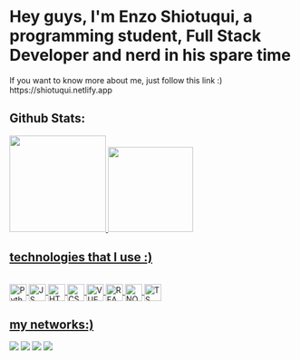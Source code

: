 <h1>Hey guys, I'm Enzo Shiotuqui, a programming student, Full Stack Developer and nerd in his spare time </h1>
 <div style="display: inline_block">
   <p>If you want to know more about me, just follow this link :)
https://shiotuqui.netlify.app</p>
 </div>

 
<h2>  Github Stats: <br></h3>
<div>
  <a href="[https://github.com/EnzoShiotuqui](https://github.com/EnzoShiotuqui)"> 
  <img height="170em" src="https://github-readme-stats.vercel.app/api?username=EnzoShiotuqui&show_icons=true&theme=tokyonight">
  <img height="150em" src="https://github-readme-stats.vercel.app/api/top-langs/?username=EnzoShiotuqui&layout=compact&langs_count=16&theme=tokyonight"/>
</div>


<h2>technologies that I use :) </h3>
<div style="display: inline_block"><br>
   <img  align="center" src="https://a.imagem.app/bVZNVP.png" alt="Python" height="30" width="30"  />
   <img align="center" src="https://a.imagem.app/bVZpTS.png" alt="JS" height="30" width="30" />
   <img src="https://a.imagem.app/bVd8Zv.png" alt="HTML"  height="30" width="30" align="center" />
   <img src="https://a.imagem.app/bVdbAT.png" alt="CSS" height="30" width="30" align="center" />
   <img  align="center" src="https://a.imagem.app/bVZgHb.png" alt="VUE.JS" height="30" width="30" />
   <img src="https://a.imagem.app/bNa5gN.png" alt="REACT" border="0"  align="center"  height="30" width="30" />
   <img align="center" src="https://a.imagem.app/bVZvxQ.png" alt="NODE"  height="30" width="30" />
   <img align="center" src="https://a.imagem.app/bVZ48W.png" alt="TS" height="30" width="30"  />
</div>


<h2>my networks:)</h2>
<div> 
  <a href="https://www.youtube.com/channel/UCbXbu0sotfMH55gm3DbcbhA" target="_blank"><img src="https://img.shields.io/badge/YouTube-FF0000?style=for-the-badge&logo=youtube&logoColor=white" target="_blank"></a>
  <a href="https://www.instagram.com/enzo.shiotuqui/" target="_blank"><img src="https://img.shields.io/badge/-Instagram-%23E4405F?style=for-the-badge&logo=instagram&logoColor=white" target="_blank"></a>
  <a href = "https://criarmeulink.com.br/u/1691437386"><img src="https://img.shields.io/badge/-Gmail-%23333?style=for-the-badge&logo=gmail&logoColor=white" target="_blank"></a>
  <a href="https://www.linkedin.com/in/enzo-shiotuqui-385324266/" target="_blank"><img src="https://img.shields.io/badge/-LinkedIn-%230077B5?style=for-the-badge&logo=linkedin&logoColor=white" target="_blank"></a> 
</div>
